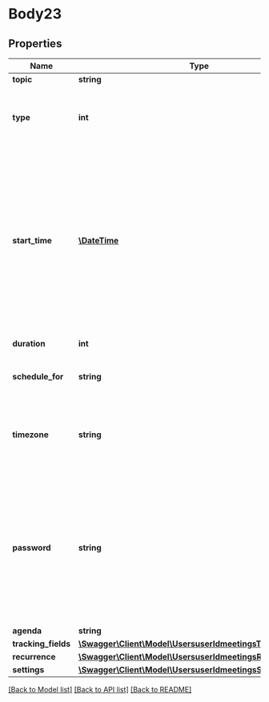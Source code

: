 # Body23

## Properties
Name | Type | Description | Notes
------------ | ------------- | ------------- | -------------
**topic** | **string** | Meeting topic. | [optional] 
**type** | **int** | Meeting Type:&lt;br&gt;&#x60;1&#x60; - Instant meeting.&lt;br&gt;&#x60;2&#x60; - Scheduled meeting.&lt;br&gt;&#x60;3&#x60; - Recurring meeting with no fixed time.&lt;br&gt;&#x60;8&#x60; - Recurring meeting with fixed time. | [optional] 
**start_time** | [**\DateTime**](\DateTime.md) | Meeting start time. We support two formats for &#x60;start_time&#x60; - local time and GMT.&lt;br&gt;   To set time as GMT the format should be &#x60;yyyy-MM-dd&#x60;T&#x60;HH:mm:ssZ&#x60;. Example: \&quot;2020-03-31T12:02:00Z\&quot;  To set time using a specific timezone, use &#x60;yyyy-MM-dd&#x60;T&#x60;HH:mm:ss&#x60; format and specify the timezone [ID](https://marketplace.zoom.us/docs/api-reference/other-references/abbreviation-lists#timezones) in the &#x60;timezone&#x60; field OR leave it blank and the timezone set on your Zoom account will be used. You can also set the time as UTC as the timezone field.  The &#x60;start_time&#x60; should only be used for scheduled and / or recurring webinars with fixed time. | [optional] 
**duration** | **int** | Meeting duration (minutes). Used for scheduled meetings only. | [optional] 
**schedule_for** | **string** | If you would like to schedule this meeting for someone else in your account, provide the Zoom user id or email address of the user here. | [optional] 
**timezone** | **string** | Time zone to format start_time. For example, \&quot;America/Los_Angeles\&quot;. For scheduled meetings only. Please reference our [time zone](https://marketplace.zoom.us/docs/api-reference/other-references/abbreviation-lists#timezones) list for supported time zones and their formats. | [optional] 
**password** | **string** | Passcode to join the meeting. By default, passcode may only contain the following characters: [a-z A-Z 0-9 @ - _ *] and can have a maximum of 10 characters.  **Note:** If the account owner or the admin has configured [minimum passcode requirement settings](https://support.zoom.us/hc/en-us/articles/360033559832-Meeting-and-webinar-passwords#h_a427384b-e383-4f80-864d-794bf0a37604), the passcode value provided here must meet those requirements. &lt;br&gt;&lt;br&gt;If the requirements are enabled, you can view those requirements by calling either the [Get User Settings API](https://marketplace.zoom.us/docs/api-reference/zoom-api/users/usersettings) or the [Get Account Settings](https://marketplace.zoom.us/docs/api-reference/zoom-api/accounts/accountsettings) API. | [optional] 
**agenda** | **string** | Meeting description. | [optional] 
**tracking_fields** | [**\Swagger\Client\Model\UsersuserIdmeetingsTrackingFields[]**](UsersuserIdmeetingsTrackingFields.md) | Tracking fields | [optional] 
**recurrence** | [**\Swagger\Client\Model\UsersuserIdmeetingsRecurrence**](UsersuserIdmeetingsRecurrence.md) |  | [optional] 
**settings** | [**\Swagger\Client\Model\UsersuserIdmeetingsSettings**](UsersuserIdmeetingsSettings.md) |  | [optional] 

[[Back to Model list]](../README.md#documentation-for-models) [[Back to API list]](../README.md#documentation-for-api-endpoints) [[Back to README]](../README.md)


